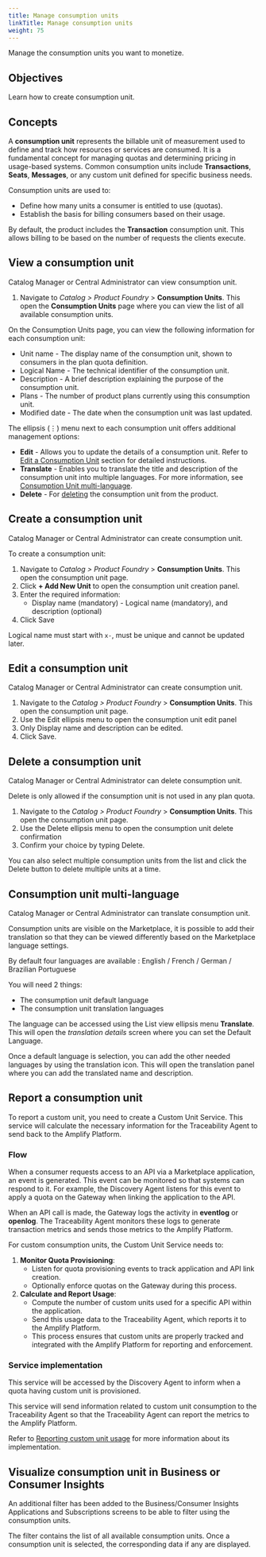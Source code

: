 ```yaml
---
title: Manage consumption units
linkTitle: Manage consumption units
weight: 75
---
```


Manage the consumption units you want to monetize.

## Objectives

Learn how to create consumption unit.

## Concepts

A **consumption unit** represents the billable unit of measurement used to define and track how resources or services are consumed. It is a fundamental concept for managing quotas and determining pricing in usage-based systems. Common consumption units include **Transactions**, **Seats**, **Messages**, or any custom unit defined for specific business needs.

Consumption units are used to:

* Define how many units a consumer is entitled to use (quotas).
* Establish the basis for billing consumers based on their usage.

By default, the product includes the **Transaction** consumption unit. This allows billing to be based on the number of requests the clients execute.

## View a consumption unit

Catalog Manager or Central Administrator can view consumption unit.

1. Navigate to *Catalog > Product Foundry* > **Consumption Units**. This open the **Consumption Units** page where you can view the list of all available consumption units.

On the Consumption Units page, you can view the following information for each consumption unit:

* Unit name - The display name of the consumption unit, shown to consumers in the plan quota definition.
* Logical Name - The technical identifier of the consumption unit.
* Description - A brief description explaining the purpose of the consumption unit.
* Plans - The number of product plans currently using this consumption unit.
* Modified date - The date when the consumption unit was last updated.

The ellipsis (⋮) menu next to each consumption unit offers additional management options:

* **Edit** - Allows you to update the details of a consumption unit. Refer to [Edit a Consumption Unit](#edit-a-consumption-unit) section for detailed instructions.
* **Translate** - Enables you to translate the title and description of the consumption unit into multiple languages. For more information, see  [Consumption Unit multi-language](#consumption-unit-multi-language).
* **Delete** - For [deleting](#delete-a-consumption-unit) the consumption unit from the product.

## Create a consumption unit

Catalog Manager or Central Administrator can create consumption unit.

To create a consumption unit:

1. Navigate to *Catalog > Product Foundry* > **Consumption Units**. This open the consumption unit page.
2. Click **+ Add New Unit** to open the consumption unit creation panel.
3. Enter the required information:
   * Display name (mandatory) - Logical name (mandatory), and description (optional)
4. Click Save

Logical name must start with `x-`, must be unique and cannot be updated later.

## Edit a consumption unit

Catalog Manager or Central Administrator can create consumption unit.

1. Navigate to the *Catalog > Product Foundry* > **Consumption Units**. This open the consumption unit page.
2. Use the Edit ellipsis menu to open the consumption unit edit panel
3. Only Display name and description can be edited.
4. Click Save.

## Delete a consumption unit

Catalog Manager or Central Administrator can delete consumption unit.

Delete is only allowed if the consumption unit is not used in any plan quota.

1. Navigate to the *Catalog > Product Foundry* > **Consumption Units**. This open the consumption unit page.
2. Use the Delete ellipsis menu to open the consumption unit delete confirmation
3. Confirm your choice by typing Delete.

You can also select multiple consumption units from the list and click the Delete button to delete multiple units at a time.

## Consumption unit multi-language

Catalog Manager or Central Administrator can translate consumption unit.

Consumption units are visible on the Marketplace, it is possible to add their translation so that they can be viewed differently based on the Marketplace language settings.

By default four languages are available : English / French / German / Brazilian Portuguese

You will need 2 things:

* The consumption unit default language
* The consumption unit translation languages

The language can be accessed using the List view ellipsis menu **Translate**. This will open the *translation details* screen where you can set the Default Language.

Once a default language is selection, you can add the other needed languages by using the translation icon. This will open the translation panel where you can add the translated name and description.

## Report a consumption unit

To report a custom unit, you need to create a Custom Unit Service. This service will calculate the necessary information for the Traceability Agent to send back to the Amplify Platform.

### Flow

When a consumer requests access to an API via a Marketplace application, an event is generated. This event can be monitored so that systems can respond to it. For example, the Discovery Agent listens for this event to apply a quota on the Gateway when linking the application to the API.

When an API call is made, the Gateway logs the activity in **eventlog** or **openlog**. The Traceability Agent monitors these logs to generate transaction metrics and sends those metrics to the Amplify Platform.

For custom consumption units, the Custom Unit Service needs to:

1. **Monitor Quota Provisioning**:
   * Listen for quota provisioning events to track application and API link creation.
   * Optionally enforce quotas on the Gateway during this process.
2. **Calculate and Report Usage**:
   * Compute the number of custom units used for a specific API within the application.
   * Send this usage data to the Traceability Agent, which reports it to the Amplify Platform.
   * This process ensures that custom units are properly tracked and integrated with the Amplify Platform for reporting and enforcement.

### Service implementation

This service will be accessed by the Discovery Agent to inform when a quota having custom unit is provisioned.

This service will send information related to custom unit consumption to the Traceability Agent so that the Traceability Agent can report the metrics to the Amplify Platform.

Refer to [Reporting custom unit usage](/docs/connect_manage_environ/connected_agent_common_reference/custom-unit-metrics) for more information about its implementation.

## Visualize consumption unit in Business or Consumer Insights

An additional filter has been added to the Business/Consumer Insights Applications and Subscriptions screens to be able to filter using the consumption units.

The filter contains the list of all available consumption units. Once a consumption unit is selected, the corresponding data if any are displayed.